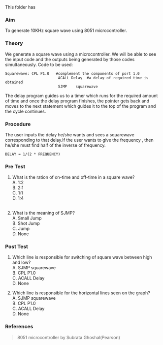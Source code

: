 This folder has 
### Aim
To generate 10KHz square wave using 8051 microcontroller.
### Theory
We generate a square wave using a microcontroller. We will be able to see the input code and the outputs being generated by those codes simultaneously.
Code to be used:
 
<pre><code>Squarewave: CPL P1.0   #complement the components of port 1.0
                        ACALL Delay  #a delay of required time is obtained
                        SJMP    squarewave
</code></pre>

The delay program guides us to a timer which runs for the required amount of time and once the delay program finishes, the pointer gets back and moves to the next statement which guides it to the top of the program and the cycle continues.

### Procedure
The user inputs the delay he/she wants  and sees a squarewave corresponding to that delay.If the user wants to give the frequency , then he/she must find half of the inverse of frequency.<br>
<code><pre>DELAY = 1/(2 * FREQUENCY)</code></pre>

### Pre Test
1. What is the ration of on-time and off-time in a square wave?<br>
A. 1:2<br>
B. 2:1<br>
C. 1:1<br>
D. 1:4<br><br>

2. What is the meaning of SJMP?<br>
A. Small Jump<br>
B. Shot Jump<br>
C. Jump<br>
D. None<br>

### Post Test
1. Which line is responsible for switching of square wave between high and low?<br>
A. SJMP squarewave<br>
B. CPL P1.0<br>
C. ACALL Delay<br>
D. None<br>

2. Which line is responsible for the horizontal lines seen on the graph?<br>
A. SJMP squarewave<br>
B. CPL P1.0<br>
C. ACALL Delay<br>
D. None<br>

### References
> 8051 microcontroller by Subrata Ghoshal(Pearson)
